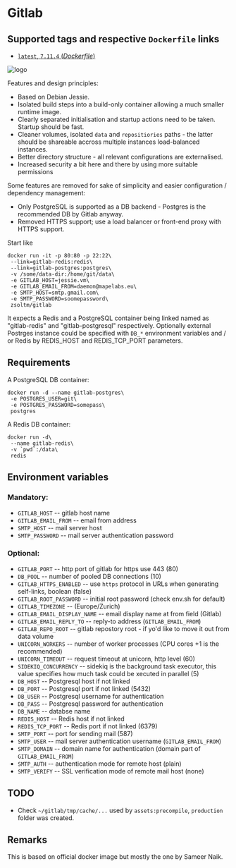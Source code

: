Gitlab
======

## Supported tags and respective `Dockerfile` links

-   [`latest`, `7.11.4` (*Dockerfile*)](https://github.com/zsoltm/docker/blob/gitlab-7.11.4-1/x86_64/apps/gitlab/Dockerfile)

![logo](https://about.gitlab.com/images/gitlab_logo.png)

Features and design principles:

+ Based on Debian Jessie.
+ Isolated build steps into a build-only container allowing a much smaller runtime image.
+ Clearly separated initialisation and startup actions need to be taken. Startup should be fast.
+ Cleaner volumes, isolated `data` and `repositiories` paths - the latter should be shareable accross multiple instances load-balanced instances.
+ Better directory structure - all relevant configurations are externalised.
+ Increased security a bit here and there by using more suitable permissions

Some features are removed for sake of simplicity and easier configuration / dependency management:

+ Only PostgreSQL is supported as a DB backend - Postgres is the recommended DB by Gitlab anyway.
+ Removed HTTPS support; use a load balancer or front-end proxy with HTTPS support.

Start like

    docker run -it -p 80:80 -p 22:22\
     --link=gitlab-redis:redis\
     --link=gitlab-postgres:postgres\
     -v /some/data-dir:/home/git/data\
     -e GITLAB_HOST=jessie.vm\
     -e GITLAB_EMAIL_FROM=daemon@mapelabs.eu\
     -e SMTP_HOST=smtp.gmail.com\
     -e SMTP_PASSWORD=soomepassword\
     zsoltm/gitlab

It expects a Redis and a PostgreSQL container being linked named as "gitlab-redis" and "gitlab-postgresql"
respectively. Optionally external Postrges instance could be specified with `DB_*` environment variables
and / or Redis by REDIS_HOST and REDIS_TCP_PORT parameters.

## Requirements

A PostgreSQL DB container:

    docker run -d --name gitlab-postgres\
     -e POSTGRES_USER=git\
     -e POSTGRES_PASSWORD=somepass\
     postgres

A Redis DB container:

    docker run -d\
     --name gitlab-redis\
     -v `pwd`:/data\
     redis

## Environment variables

### Mandatory:

+ `GITLAB_HOST` -- gitlab host name
+ `GITLAB_EMAIL_FROM` -- email from address
+ `SMTP_HOST` -- mail server host
+ `SMTP_PASSWORD` -- mail server authentication password

### Optional:

+ `GITLAB_PORT` -- http port of gitlab for https use 443 (80)
+ `DB_POOL` -- number of pooled DB connections (10)
+ `GITLAB_HTTPS_ENABLED` -- use `https` protocol in URLs when generating self-links, boolean (false)
+ `GITLAB_ROOT_PASSWORD` -- initial root password  (check env.sh for default)
+ `GITLAB_TIMEZONE` -- (Europe/Zurich)
+ `GITLAB_EMAIL_DISPLAY_NAME` -- email display name at from field (Gitlab)
+ `GITLAB_EMAIL_REPLY_TO` -- reply-to address (`GITLAB_EMAIL_FROM`)
+ `GITLAB_REPO_ROOT` -- gitlab repostory root - if yo'd like to move it out from data volume
+ `UNICORN_WORKERS` -- number of worker processes (CPU cores +1 is the recommended)
+ `UNICORN_TIMEOUT` -- request timeout at unicorn, http level (60)
+ `SIDEKIQ_CONCURRENCY` -- sidekiq is the background task executor, this value specifies how much task could be xecuted in parallel (5)
+ `DB_HOST` -- Postgresql host if not linked
+ `DB_PORT` -- Postgresql port if not linked (5432)
+ `DB_USER` -- Postgresql username for authentication
+ `DB_PASS` -- Postgresql password for authentication
+ `DB_NAME` -- databse name
+ `REDIS_HOST` -- Redis host if not linked
+ `REDIS_TCP_PORT` -- Redis port if not linked (6379)
+ `SMTP_PORT` -- port for sending mail (587)
+ `SMTP_USER` -- mail server authentication username (`GITLAB_EMAIL_FROM`)
+ `SMTP_DOMAIN` -- domain name for authentication (domain part of `GITLAB_EMAIL_FROM`)
+ `SMTP_AUTH` -- authentication mode for remote host (plain)
+ `SMTP_VERIFY` -- SSL verification mode of remote mail host (none)

## TODO

+ Check `~/gitlab/tmp/cache/...` used by `assets:precompile`, `production` folder was created.

## Remarks

This is based on official docker image but mostly the one by Sameer Naik.
